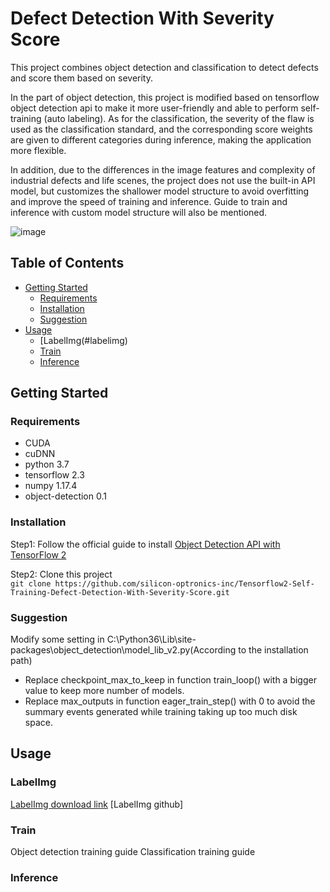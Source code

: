 # Defect Detection With Severity Score
This project combines object detection and classification to detect defects and score them based on severity.

In the part of object detection, this project is modified based on tensorflow object detection api to make it more user-friendly and able to perform self-training (auto labeling).
As for the classification, the severity of the flaw is used as the classification standard, and the corresponding score weights are given to different categories during inference, making the application more flexible.

In addition, due to the differences in the image features and complexity of industrial defects and life scenes, the project does not use the built-in API model, but customizes the shallower model structure to avoid overfitting and improve the speed of training and inference. Guide to train and inference with custom model structure will also be mentioned.

![image](https://github.com/silicon-optronics-inc/Object_detection_with_severity_score/blob/master/doc/demo.gif)  

## Table of Contents
- [Getting Started](#getting-started)
  - [Requirements](#requirements)
  - [Installation](#installation)
  - [Suggestion](#suggestion)
- [Usage](#usage)
  - [LabelImg(#labelimg)
  - [Train](#train)
  - [Inference](#inference)
  
## Getting Started
### Requirements
* CUDA
* cuDNN
* python 3.7
* tensorflow 2.3
* numpy 1.17.4
* object-detection 0.1

### Installation
Step1: Follow the official guide to install [Object Detection API with TensorFlow 2](https://github.com/tensorflow/models/blob/master/research/object_detection/g3doc/tf2.md)

Step2: Clone this project  
```git clone https://github.com/silicon-optronics-inc/Tensorflow2-Self-Training-Defect-Detection-With-Severity-Score.git```

### Suggestion
Modify some setting in C:\Python36\Lib\site-packages\object_detection\model_lib_v2.py(According to the installation path)
* Replace checkpoint_max_to_keep in function train_loop() with a bigger value to keep more number of models.
* Replace max_outputs in function eager_train_step() with 0 to avoid the summary events generated while training taking up too much disk space.

## Usage
### LabelImg
[LabelImg download link](https://www.dropbox.com/s/kqoxr10l3rkstqd/windows_v1.8.0.zip?dl=1)
[LabelImg github]



### Train
Object detection training guide
Classification training guide

### Inference


